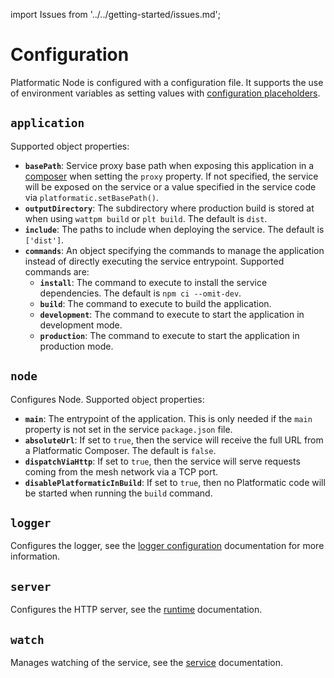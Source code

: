import Issues from '../../getting-started/issues.md';

# Configuration

Platformatic Node is configured with a configuration file. It supports the use
of environment variables as setting values with [configuration placeholders](#configuration-placeholders).

## `application`

Supported object properties:

- **`basePath`**: Service proxy base path when exposing this application in a [composer](../../composer/configuration.md) when setting the `proxy` property. If not specified, the service will be exposed on the service or a value specified in the service code via `platformatic.setBasePath()`.
- **`outputDirectory`**: The subdirectory where production build is stored at when using `wattpm build` or `plt build`. The default is `dist`.
- **`include`**: The paths to include when deploying the service. The default is `['dist']`.
- **`commands`**: An object specifying the commands to manage the application instead of directly executing the service entrypoint. Supported commands are:
  - **`install`**: The command to execute to install the service dependencies. The default is `npm ci --omit-dev`.
  - **`build`**: The command to execute to build the application.
  - **`development`**: The command to execute to start the application in development mode.
  - **`production`**: The command to execute to start the application in production mode.

## `node`

Configures Node. Supported object properties:

- **`main`**: The entrypoint of the application. This is only needed if the `main` property is not set in the service `package.json` file.
- **`absoluteUrl`**: If set to `true`, then the service will receive the full URL from a Platformatic Composer. The default is `false`.
- **`dispatchViaHttp`**: If set to `true`, then the service will serve requests coming from the mesh network via a TCP port.
- **`disablePlatformaticInBuild`**: If set to `true`, then no Platformatic code will be started when running the `build` command.

## `logger`


Configures the logger, see the [logger configuration](../logger.md) documentation for more information.

## `server`

Configures the HTTP server, see the [runtime](../../runtime/configuration.md#server) documentation.

## `watch`

Manages watching of the service, see the [service](../../service/configuration.md#watch) documentation.

<Issues />
